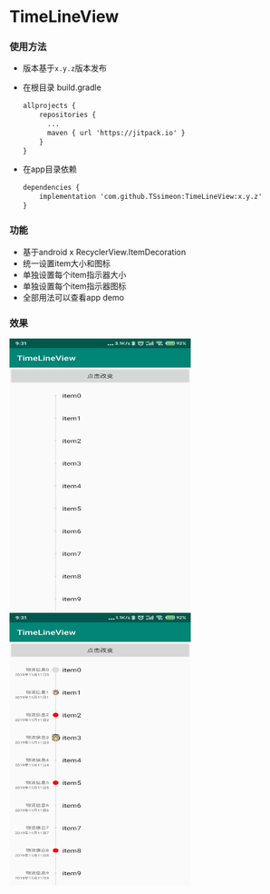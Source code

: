 # TimeLineView

### 使用方法
  * 版本基于`x.y.z`版本发布
  * 在根目录 build.gradle

        allprojects {
            repositories {
              ...
              maven { url 'https://jitpack.io' }
            }
        }


  * 在app目录依赖

        dependencies {
            implementation 'com.github.TSsimeon:TimeLineView:x.y.z'
        }


### 功能
 * 基于android x RecyclerView.ItemDecoration
 * 统一设置item大小和图标
 * 单独设置每个item指示器大小
 * 单独设置每个item指示器图标
 * 全部用法可以查看app demo

### 效果
<img src="https://github.com/TSsimeon/TimeLineView/blob/master/img/img1.jpg" width="320" height="480"/>

<img src="https://github.com/TSsimeon/TimeLineView/blob/master/img/img2.jpg"  width="320" height="480"/>